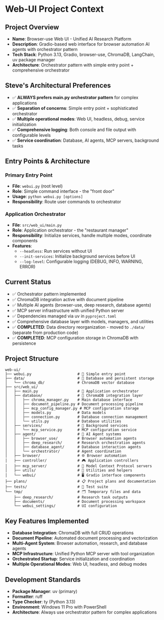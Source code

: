 # Web-UI Project Context

## Project Overview
- **Name**: Browser-use Web UI - Unified AI Research Platform
- **Description**: Gradio-based web interface for browser automation AI agents with orchestrator pattern
- **Tech Stack**: Python 3.13, Gradio, browser-use, ChromaDB, LangChain, uv package manager
- **Architecture**: Orchestrator pattern with simple entry point + comprehensive orchestrator

## Steve's Architectural Preferences
- ✅ **ALWAYS prefers main.py orchestrator pattern** for complex applications
- ✅ **Separation of concerns**: Simple entry point + sophisticated orchestrator
- ✅ **Multiple operational modes**: Web UI, headless, debug, service initialization
- ✅ **Comprehensive logging**: Both console and file output with configurable levels
- ✅ **Service coordination**: Database, AI agents, MCP servers, background tasks

## Entry Points & Architecture

### Primary Entry Point
- **File**: `webui.py` (root level)
- **Role**: Simple command interface - the "front door"
- **Usage**: `python webui.py [options]`
- **Responsibility**: Route user commands to orchestrator

### Application Orchestrator
- **File**: `src/web_ui/main.py`
- **Role**: Application orchestrator - the "restaurant manager"
- **Responsibility**: Initialize services, handle multiple modes, coordinate components
- **Features**:
  - `--headless`: Run services without UI
  - `--init-services`: Initialize background services before UI
  - `--log-level`: Configurable logging (DEBUG, INFO, WARNING, ERROR)

## Current Status
- ✅ Orchestrator pattern implemented
- ✅ ChromaDB integration active with document pipeline
- ✅ Multiple AI agents (browser-use, deep research, database agents)
- ✅ MCP server infrastructure with unified Python server
- ✅ Dependencies managed via uv in `pyproject.toml`
- ✅ Comprehensive database layer with models, managers, and utilities
- ✅ **COMPLETED**: Data directory reorganization - moved to `./data/` (separate from production code)
- ✅ **COMPLETED**: MCP configuration storage in ChromaDB with persistence

## Project Structure
```
web-ui/
├── webui.py                     # 🚪 Simple entry point
├── data/                        # 💾 Database and persistent storage
│   └── chroma_db/               # ChromaDB vector database
├── src/web_ui/
│   ├── main.py                  # 🧠 Application orchestrator
│   ├── database/                # 💾 ChromaDB integration layer
│   │   ├── chroma_manager.py    # Main database interface
│   │   ├── document_pipeline.py # Document processing pipeline
│   │   ├── mcp_config_manager.py # MCP configuration storage
│   │   ├── models.py            # Data models
│   │   ├── connection.py        # Database connection management
│   │   └── utils.py             # Database utilities
│   ├── services/                # 🔧 Background services
│   │   └── mcp_service.py       # MCP configuration service
│   ├── agent/                   # 🤖 AI Agent systems
│   │   ├── browser_use/         # Browser automation agents
│   │   ├── deep_research/       # Research orchestration agents
│   │   ├── database_agent/      # Database interaction agents
│   │   └── orchestrator/        # Agent coordination
│   ├── browser/                 # 🌐 Browser automation
│   ├── controller/              # 🎮 Application controllers
│   ├── mcp_server/              # 📡 Model Context Protocol servers
│   ├── utils/                   # 🔧 Utilities and helpers
│   └── webui/                   # 🖥️ Gradio interface components
├── plans/                       # 📋 Project plans and documentation
├── tests/                       # 🧪 Test suite
└── tmp/                         # 🗂️ Temporary files and data
    ├── deep_research/           # Research task outputs
    ├── documents/               # Document processing workspace
    └── webui_settings/          # UI configuration
```

## Key Features Implemented
- **Database Integration**: ChromaDB with full CRUD operations
- **Document Pipeline**: Automated document processing and vectorization
- **Multi-Agent System**: Browser automation, research, and database agents
- **MCP Infrastructure**: Unified Python MCP server with tool organization
- **Orchestrated Startup**: Service initialization and coordination
- **Multiple Operational Modes**: Web UI, headless, and debug modes

## Development Standards
- **Package Manager**: uv (primary)
- **Formatter**: ruff
- **Type Checker**: ty (Python 3.13)
- **Environment**: Windows 11 Pro with PowerShell
- **Architecture**: Always use orchestrator pattern for complex applications